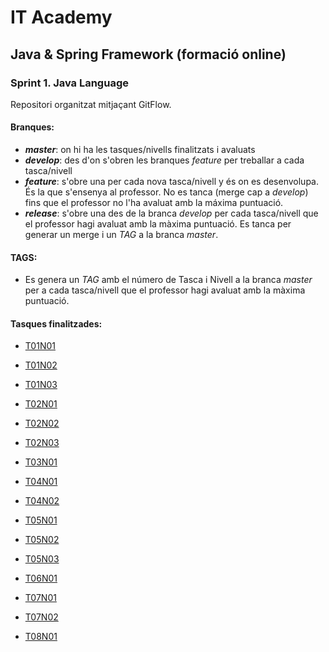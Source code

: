 # IT Academy
## Java & Spring Framework (formació online)
### Sprint 1. Java Language
Repositori organitzat mitjaçant GitFlow.

#### **Branques:**
* ***master***: on hi ha les tasques/nivells finalitzats i avaluats
* ***develop***: des d'on s'obren les branques _feature_ per treballar a cada tasca/nivell 
* ***feature***: s'obre una per cada nova tasca/nivell y és on es desenvolupa. És la que s'ensenya al professor. No es tanca (merge cap a _develop_) fins que el professor no l'ha avaluat amb la máxima puntuació.
* ***release***: s'obre una des de la branca _develop_ per cada tasca/nivell que el professor hagi avaluat amb la màxima puntuació. Es tanca per generar un merge i un _TAG_ a la branca _master_.

#### **TAGS:**
* Es genera un _TAG_ amb el número de Tasca i Nivell a la branca _master_ per a cada tasca/nivell que el professor hagi avaluat amb la màxima puntuació.

#### **Tasques finalitzades:**
* [T01N01](../master/T01N01)
* [T01N02](../master/T01N02)
* [T01N03](../master/T01N03)

* [T02N01](../master/T02N01)
* [T02N02](../master/T02N02)
* [T02N03](../master/T02N03)

* [T03N01](../master/T03N01)

* [T04N01](../master/T04N01)
* [T04N02](../master/T04N02)

* [T05N01](../master/T05N01)
* [T05N02](../master/T05N02)
* [T05N03](../master/T05N03)

* [T06N01](../master/T06N01)

* [T07N01](../master/T07N01)
* [T07N02](../master/T07N02)

* [T08N01](../master/T08N01)
